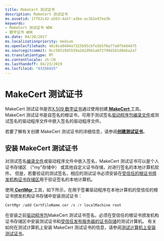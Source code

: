 ```yaml
---
title: MakeCert 测试证书
description: MakeCert 测试证书
ms.assetid: 17f63c42-a563-4a57-a3be-ac3b2e97ee3b
keywords:
- MakeCert 测试证书 WDK
- 数字证书 WDK
ms.date: 04/20/2017
ms.localizationpriority: medium
ms.openlocfilehash: 46c8ca0484a7325b95cbfe5b5f0a77a0f64d4475
ms.sourcegitcommit: 0cc5051945559a242d941a6f2799d161d8eba2a7
ms.translationtype: MT
ms.contentlocale: zh-CN
ms.lasthandoff: 04/23/2019
ms.locfileid: "63356935"
---
```

# <a name="makecert-test-certificate"></a>MakeCert 测试证书


MakeCert 测试证书是否[X.509 数字证书](digital-certificates.md)通过使用创建[ **MakeCert** ](https://msdn.microsoft.com/library/windows/hardware/ff548309)工具。 MakeCert 测试证书是自签名的根证书，可用于测试签名[驱动程序包](driver-packages.md)[编录文件](catalog-files.md)或测试签名的驱动程序文件中嵌入签名的驱动程序文件。

若要了解有关创建 MakeCert 测试证书的详细信息，请参阅[**创建测试证书**](creating-test-certificates.md)。

## <a name="installing-a-makecert-test-certificate"></a>安装 MakeCert 测试证书

对测试签名[编录文件](catalog-files.md)或驱动程序文件中嵌入签名，MakeCert 测试证书可以是个人证书存储区 （"my"存储中） 或其他自定义证书存储，对进行签名的本地计算机软件。 但是，若要验证的测试签名，相应的测试证书必须安装在[受信任的根证书颁发机构证书存储区](trusted-root-certification-authorities-certificate-store.md)用于验证签名的本地计算机。

使用[ **CertMgr** ](../devtest/certmgr.md)工具，如下所示，在用于签署驱动程序在本地计算机的受信任的根证书颁发机构证书存储中安装测试证书：

```cpp
CertMgr /add CertFileName.cer /s /r localMachine root
```

在安装之前[驱动程序包](driver-packages.md)MakeCert 测试证书签名，必须在受信任的根证书颁发机构证书存储区中安装测试证书和[受信任发布服务器的证书存储](trusted-publishers-certificate-store.md)的测试计算机。 有关如何在测试计算机上安装 MakeCert 测试证书的信息，请参阅[测试计算机上安装测试证书](installing-a-test-certificate-on-a-test-computer.md)。

 

 





